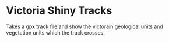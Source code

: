 # Victoria Shiny Tracks
Takes a gpx track file and show the victorain geological units and vegetation units which the track crosses.

